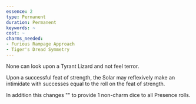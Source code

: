 ```yaml
---
essence: 2
type: Permanent
duration: Permanent
keywords: ~
cost: ~
charms_needed:
- Furious Rampage Approach
- Tiger's Dread Symmetry
---
```


None can look upon a Tyrant Lizard and not feel terror.

Upon a successful feat of strength, the Solar may reflexively make an intimidate with successes equal to the roll on the feat of strength.

In addition this changes "<book name="Tiger's Dread Symmetry" ></book>" to provide 1 non-charm dice to all Presence rolls.
